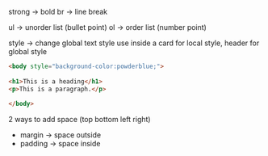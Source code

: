 
strong ->  bold
br ->  line break

ul -> unorder list (bullet point)
ol -> order list (number point)

style -> change global text style
use inside a card for local style, header for global style  
```html
<body style="background-color:powderblue;">  
  
<h1>This is a heading</h1>  
<p>This is a paragraph.</p>  
  
</body>
```

2 ways to add space (top bottom left right)
+ margin -> space outside 
+ padding -> space inside